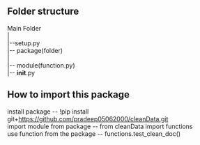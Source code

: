 ## Folder structure
Main Folder<br>
  |<br>
  |--setup.py<br>
  |-- package(folder)<br>
        |<br>
        |-- module(function.py)<br>
        |-- __init__.py<br>
        
## How to import this package<br>
install package -- !pip install git+https://github.com/pradeep05062000/cleanData.git<br>
import module from package -- from cleanData import functions<br>
use function from the package -- functions.test_clean_doc()<br>
